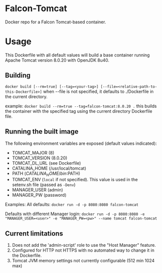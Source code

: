 # Falcon-Tomcat
Docker repo for a Falcon Tomcat-based container.

# Usage
This Dockerfile with all default values will build a base container running Apache Tomcat version 8.0.20 with OpenJDK 8u40.

## Building
`docker build [--rm=true] [--tag=<your-tag>] [--file=<relative-path-to-this-Dockerfile>]`
  when --file is not specified, it defaults to ./Dockerfile in the current directory.

example:  `docker build --rm=true --tag=falcon-tomcat:8.0.20 .`
this builds the container with the specified tag using the current directory Dockerfile file.

## Running the built image
The following environment variables are exposed (default values indicated):

* TOMCAT_MAJOR (8)
* TOMCAT_VERSION (8.0.20)
* TOMCAT\_DL\_URL (see Dockerfile)
* CATALINA_HOME (/usr/local/tomcat)
* PATH ($CATALINA_HOME/bin:$PATH)
* TOMCAT_ENV (`local` if not specified). This value is used in the setenv.sh file (passed as `-Denv`)
* MANAGER_USER (admin)
* MANAGER_PW (password)

Examples:
All defaults:
`docker run -d -p 8080:8080 falcon-tomcat`


Defaults with different Manager login:
`docker run -d -p 8080:8080 -e "MANAGER_USER=<user>" -e "MANAGER_PW=<pw>" --name tomcat falcon-tomcat`


## Current limitations
1. Does not add the 'admin-script' role to use the "Host Manager" feature.
2. Configured for HTTP not HTTPS with no automated way to change it in the Dockerfile.
3. Tomcat JVM memory settings not currently configurable (512 min 1024 max)

